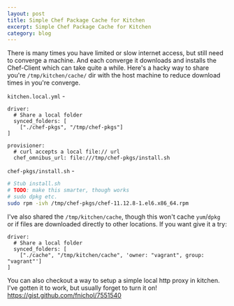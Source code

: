 ```yaml
---
layout: post
title: Simple Chef Package Cache for Kitchen
excerpt: Simple Chef Package Cache for Kitchen
category: blog
---
```

There is many times you have limited or slow internet access, but still need to converge a machine. And each converge it downloads and installs the Chef-Client which can take quite a while. Here's a hacky way to share you're `/tmp/kitchen/cache/` dir with the host machine to reduce download times in you're converge.

`kitchen.local.yml` -

```
driver:
  # Share a local folder
  synced_folders: [
    ["./chef-pkgs", "/tmp/chef-pkgs"]
]

provisioner:
  # curl accepts a local file:// url
  chef_omnibus_url: file:///tmp/chef-pkgs/install.sh
```

`chef-pkgs/install.sh` -

```bash
# Stub install.sh
# TODO: make this smarter, though works
# sudo dpkg etc.
sudo rpm -ivh /tmp/chef-pkgs/chef-11.12.8-1.el6.x86_64.rpm
```

I've also shared the `/tmp/kitchen/cache`, though this won't cache `yum`/`dpkg` or if files are downloaded directly to other locations. If you want give it a try:

```
driver:
  # Share a local folder
  synced_folders: [
    ["./cache", "/tmp/kitchen/cache", 'owner: "vagrant", group: "vagrant"']
]
```

You can also checkout a way to setup a simple local http proxy in kitchen. I've gotten it to work, but usually forget to turn it on! <https://gist.github.com/fnichol/7551540>
